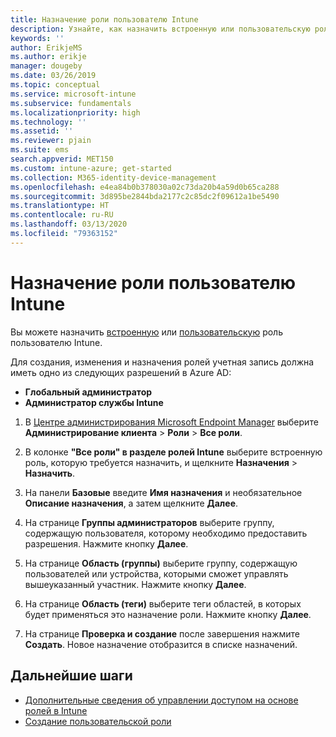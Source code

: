 ```yaml
---
title: Назначение роли пользователю Intune
description: Узнайте, как назначить встроенную или пользовательскую роль пользователю в Microsoft Intune.
keywords: ''
author: ErikjeMS
ms.author: erikje
manager: dougeby
ms.date: 03/26/2019
ms.topic: conceptual
ms.service: microsoft-intune
ms.subservice: fundamentals
ms.localizationpriority: high
ms.technology: ''
ms.assetid: ''
ms.reviewer: pjain
ms.suite: ems
search.appverid: MET150
ms.custom: intune-azure; get-started
ms.collection: M365-identity-device-management
ms.openlocfilehash: e4ea84b0b378030a02c73da20b4a59d0b65ca288
ms.sourcegitcommit: 3d895be2844bda2177c2c85dc2f09612a1be5490
ms.translationtype: HT
ms.contentlocale: ru-RU
ms.lasthandoff: 03/13/2020
ms.locfileid: "79363152"
---
```

# <a name="assign-a-role-to-an-intune-user"></a>Назначение роли пользователю Intune

Вы можете назначить [встроенную](role-based-access-control.md#built-in-roles) или [пользовательскую](create-custom-role.md) роль пользователю Intune.

Для создания, изменения и назначения ролей учетная запись должна иметь одно из следующих разрешений в Azure AD:
- **Глобальный администратор**
- **Администратор службы Intune**

1. В [Центре администрирования Microsoft Endpoint Manager](https://go.microsoft.com/fwlink/?linkid=2109431) выберите **Администрирование клиента** > **Роли** > **Все роли**.

2. В колонке **"Все роли" в разделе ролей Intune** выберите встроенную роль, которую требуется назначить, и щелкните **Назначения** > **Назначить**.

5. На панели **Базовые** введите **Имя назначения** и необязательное **Описание назначения**, а затем щелкните **Далее**.

6. На странице **Группы администраторов** выберите группу, содержащую пользователя, которому необходимо предоставить разрешения. Нажмите кнопку **Далее**.

7. На странице **Область (группы)** выберите группу, содержащую пользователей или устройства, которыми сможет управлять вышеуказанный участник. Нажмите кнопку **Далее**.

8. На странице **Область (теги)** выберите теги областей, в которых будет применяться это назначение роли. Нажмите кнопку **Далее**.

9. На странице **Проверка и создание** после завершения нажмите **Создать**. Новое назначение отобразится в списке назначений.

## <a name="next-steps"></a>Дальнейшие шаги
- [Дополнительные сведения об управлении доступом на основе ролей в Intune](role-based-access-control.md)
- [Создание пользовательской роли](create-custom-role.md)


